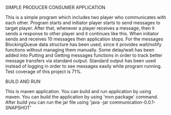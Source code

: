 SIMPLE PRODUCER CONSUMER APPLICATION

This is a simple program which includes two player who communicates with each other.
Program starts and initiator player starts to send messages to target player.
After that, whenever a player receives a message, then it sends a response to other player and it continues like this.
When initiator sends and receives 10 messages then application stops.
For the messages BlockingQueue data structure has been used, since it provides wait/notify functions without managing them manually. Some delay/wait has been added into Putting and Getting messages functions in order to track better message transfers via standard output. Standard output has been used instead of logging in order to see messages easily while program running.
Test coverage of this project is 71%.

BUILD AND RUN

This is maven application. You can build and run application by using maven.
You can build the application by using 'mvn package' command.
After build you can run the jar file using 'java -jar communication-0.0.1-SNAPSHOT' 

